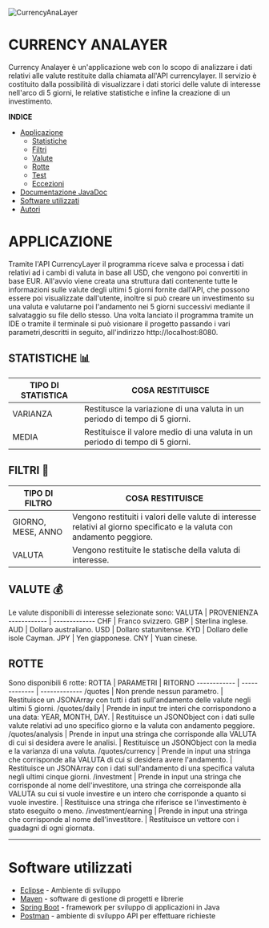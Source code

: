 ![CurrencyAnaLayer](https://user-images.githubusercontent.com/91334936/148557370-a8079bf1-5a96-44c7-ae4b-d0f37e24dbbd.jpeg)
# CURRENCY ANALAYER 
Currency Analayer è un'applicazione web con lo scopo di analizzare i dati relativi alle valute restituite dalla chiamata all'API currencylayer.
Il servizio è costituito dalla possibilità di visualizzare i dati storici delle valute di interesse nell'arco di 5 giorni, le relative statistiche e infine la creazione di un
investimento.

**INDICE**
- [Applicazione](#APPLICAZIONE)
  - [Statistiche](#STATISTICHE-bar_chart)
  - [Filtri](#FILTRI-memo)
  - [Valute](#VALUTE-moneybag)
  - [Rotte](#Rotte-globe_with_meridians)
  - [Test](#Test)
  - [Eccezioni](#eccezioni)
- [Documentazione JavaDoc](#documentazione)
- [Software utilizzati](#software)
- [Autori](#autori)
  
  
# APPLICAZIONE
Tramite l'API CurrencyLayer il programma riceve salva e processa i dati relativi ad i cambi di valuta in base all USD, che vengono poi convertiti in base EUR. All'avvio viene creata una struttura dati contenente tutte le informazioni sulle valute degli ultimi 5 giorni fornite dall'API, che possono essere poi visualizzate dall'utente, inoltre si può creare un investimento su una valuta e valutarne poi l'andamento nei 5 giorni successivi mediante il salvataggio su file dello stesso.
Una volta lanciato il programma tramite un IDE o tramite il terminale si può visionare il progetto passando i vari parametri,descritti in seguito, all'indirizzo http://localhost:8080.

## STATISTICHE :bar_chart:
TIPO DI STATISTICA | COSA RESTITUISCE 
------------ | -------------
VARIANZA | Restitusce la variazione di una valuta in un periodo di tempo di 5 giorni.
MEDIA | Restituisce il valore medio di una valuta in un periodo di tempo di 5 giorni.

## FILTRI :memo:
TIPO DI FILTRO | COSA RESTITUISCE
------------ | -------------
GIORNO, MESE, ANNO |  Vengono restituiti i valori delle valute di interesse relativi al giorno specificato e la valuta con andamento peggiore.
VALUTA | Vengono restituite le statische della valuta di interesse.


## VALUTE :moneybag:
Le valute disponibili di interesse selezionate sono:
VALUTA | PROVENIENZA
------------ | -------------
CHF | Franco svizzero.
GBP | Sterlina inglese.
AUD | Dollaro australiano.
USD | Dollaro statunitense.
KYD | Dollaro delle isole Cayman.
JPY | Yen giapponese.
CNY | Yuan cinese.


## ROTTE 
Sono disponibili 6 rotte:
ROTTA | PARAMETRI | RITORNO
------------ | ------------- | -------------
/quotes | Non prende nessun parametro. | Restituisce un JSONArray con tutti i dati sull'andamento delle valute negli ultimi 5 giorni.
/quotes/daily | Prende in input tre interi che corrispondono a una data: YEAR, MONTH, DAY. | Restituisce un JSONObject con i dati sulle valute relativi ad uno specifico giorno e la valuta con andamento peggiore.
/quotes/analysis | Prende in input una stringa che corrisponde alla VALUTA di cui si desidera avere le analisi. | Restituisce un JSONObject con la media e la varianza di una valuta.
/quotes/currency | Prende in input una stringa che corrisponde alla VALUTA di cui si desidera avere l'andamento. | Restituisce un JSONArray con i dati sull'andamento di una specifica valuta negli ultimi cinque giorni.
/investment | Prende in input una stringa che corrisponde al nome dell'investitore, una stringa che correisponde alla VALUTA su cui si vuole investire e un intero che corrisponde a quanto si vuole investire. |  Restituisce una stringa che riferisce se l'investimento è stato eseguito o meno.
/investment/earning | Prende in input una stringa che corrisponde al nome dell'investitore. | Restituisce un vettore con i guadagni di ogni giornata.

---

# Software utilizzati
* [Eclipse](https://www.eclipse.org/downloads/) - Ambiente di sviluppo
* [Maven](https://maven.apache.org/) - software di gestione di progetti e librerie
* [Spring Boot](https://spring.io/projects/spring-boot) - framework per sviluppo di applicazioni in Java
* [Postman](https://www.postman.com/) - ambiente di sviluppo API per effettuare richieste
